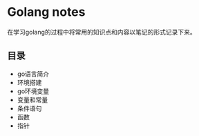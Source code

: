 # Golang notes
在学习golang的过程中将常用的知识点和内容以笔记的形式记录下来。

## 目录
* go语言简介
* 环境搭建
* go环境变量
* 变量和常量
* 条件语句
* 函数
* 指针